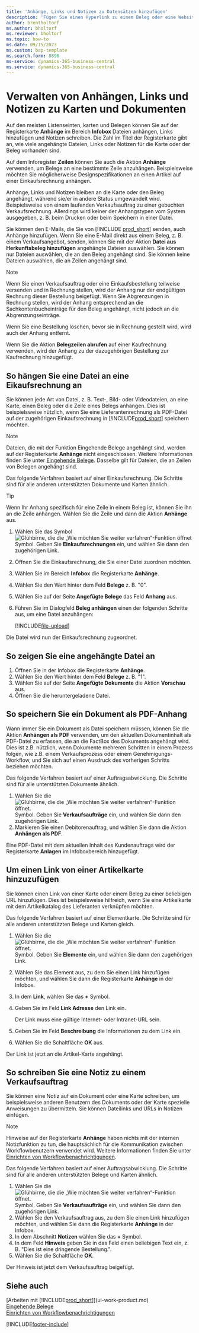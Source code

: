 ```yaml
---
title: 'Anhänge, Links und Notizen zu Datensätzen hinzufügen'
description: 'Fügen Sie einen Hyperlink zu einem Beleg oder eine Website zu einem bestimmten Datensatz hinzu, z. B. zu einem Debitor oder einem Dokument.'
author: brentholtorf
ms.author: bholtorf
ms.reviewer: bholtorf
ms.topic: how-to
ms.date: 09/15/2023
ms.custom: bap-template
ms.search.form: 8896
ms-service: dynamics-365-business-central
ms.service: dynamics-365-business-central
---
```

# <a name="manage-attachments-links-and-notes-on-cards-and-documents"></a>Verwalten von Anhängen, Links und Notizen zu Karten und Dokumenten

Auf den meisten Listenseinten, karten und Belegen können Sie auf der Registerkarte **Anhänge** im Bereich **Infobox** Dateien anhängen, Links hinzufügen und Notizen schreiben. Die Zahl im Titel der Registerkarte gibt an, wie viele angehängte Dateien, Links oder Notizen für die Karte oder der Beleg vorhanden sind.

Auf dem Inforegister **Zeilen** können Sie auch die Aktion **Anhänge** verwenden, um Belege an eine bestimmte Zeile anzuhängen. Beispielsweise möchten Sie möglicherweise Designspezifikationen an einen Artikel auf einer Einkaufsrechnung anhängen.

Anhänge, Links und Notizen bleiben an die Karte oder den Beleg angehängt, während sie/er in andere Status umgewandelt wird. Beispielsweise von einem laufenden Verkaufsauftrag zu einer gebuchten Verkaufsrechnung. Allerdings wird keiner der Anhangstypen vom System ausgegeben, z. B. beim Drucken oder beim Speichern in einer Datei.

Sie können den E-Mails, die Sie von [!INCLUDE [prod_short](includes/prod_short.md)] senden, auch Anhänge hinzufügen. Wenn Sie eine E-Mail direkt aus einem Beleg, z. B. einem Verkaufsangebot, senden, können Sie mit der Aktion **Datei aus Herkunftsbeleg hinzufügen** angehängte Dateien auswählen. Sie können nur Dateien auswählen, die an den Beleg angehängt sind. Sie können keine Dateien auswählen, die an Zeilen angehängt sind.

> [!NOTE]
> Wenn Sie einen Verkaufsauftrag oder eine Einkaufsbestellung teilweise versenden und in Rechnung stellen, wird der Anhang nur der endgültigen Rechnung dieser Bestellung beigefügt. Wenn Sie Abgrenzungen in Rechnung stellen, wird der Anhang entsprechend an die Sachkontenbucheinträge für den Beleg angehängt, nicht jedoch an die Abgrenzungseinträge.
>
> Wenn Sie eine Bestellung löschen, bevor sie in Rechnung gestellt wird, wird auch der Anhang entfernt.
>
> Wenn Sie die Aktion **Belegzeilen abrufen** auf einer Kaufrechnung verwenden, wird der Anhang zu der dazugehörigen Bestellung zur Kaufrechnung hinzugefügt.

## <a name="to-attach-a-file-to-a-purchase-invoice"></a>So hängen Sie eine Datei an eine Eikaufsrechnung an

Sie können jede Art von Datei, z. B. Text-, Bild- oder Videodateien, an eine Karte, einen Beleg oder die Zeile eines Belegs anhängen. Dies ist beispielsweise nützlich, wenn Sie eine Lieferantenrechnung als PDF-Datei auf der zugehörigen Einkaufsrechnung in [!INCLUDE[prod_short](includes/prod_short.md)] speichern möchten.

> [!NOTE]
> Dateien, die mit der Funktion Eingehende Belege angehängt sind, werden auf der Registerkarte **Anhänge** nicht eingeschlossen. Weitere Informationen finden Sie unter [Eingehende Belege](across-income-documents.md). Dasselbe gilt für Dateien, die an Zeilen von Belegen angehängt sind.

Das folgende Verfahren basiert auf einer Einkaufsrechnung. Die Schritte sind für alle anderen unterstützten Dokumente und Karten ähnlich.

> [!TIP]
> Wenn Ihr Anhang spezifisch für eine Zeile in einem Beleg ist, können Sie ihn an die Zeile anhängen. Wählen Sie die Zeile und dann die Aktion **Anhänge** aus.

1. Wählen Sie das Symbol ![Glühbirne, die die „Wie möchten Sie weiter verfahren“-Funktion öffnet](media/ui-search/search_small.png "Was möchten Sie tun?") Symbol. Geben Sie **Einkaufsrechnungen** ein, und wählen Sie dann den zugehörigen Link.
2. Öffnen Sie die Einkaufsrechnung, die Sie einer Datei zuordnen möchten.
3. Wählen Sie im Bereich **Infobox** die Registerkarte **Anhänge**.
4. Wählen Sie den Wert hinter dem Feld **Belege** z. B. "0".
5. Wählen Sie auf der Seite **Angefügte Belege** das Feld **Anhang** aus.
6. Führen Sie im Dialogfeld **Beleg anhängen** einen der folgenden Schritte aus, um eine Datei anzuhängen:

   [!INCLUDE[file-upload](includes/file-upload.md)]

Die Datei wird nun der Einkaufsrechnung zugeordnet.

## <a name="to-view-an-attached-file"></a>So zeigen Sie eine angehängte Datei an

1. Öffnen Sie in der Infobox die Registerkarte **Anhänge**.
2. Wählen Sie den Wert hinter dem Feld **Belege** z. B. "1".
3. Wählen Sie auf der Seite **Angefügte Dokumente** die Aktion **Vorschau** aus.
4. Öffnen Sie die heruntergeladene Datei.

## <a name="to-save-a-document-as-a-pdf-attachment"></a>So speichern Sie ein Dokument als PDF-Anhang

Wann immer Sie ein Dokument als Datei speichern müssen, können Sie die Aktion **Anhängen als PDF** verwenden, um den aktuellen Dokumentinhalt als PDF-Datei zu erfassen, die an die FactBox des Dokuments angehängt wird. Dies ist z.B. nützlich, wenn Dokumente mehreren Schritten in einem Prozess folgen, wie z.B. einem Verkaufsprozess oder einem Genehmigungs-Workflow, und Sie sich auf einen Ausdruck des vorherigen Schritts beziehen möchten.

Das folgende Verfahren basiert auf einer Auftragsabwicklung. Die Schritte sind für alle unterstützten Dokumente ähnlich.

1. Wählen Sie die ![Glühbirne, die die „Wie möchten Sie weiter verfahren“-Funktion öffnet.](media/ui-search/search_small.png "Was möchten Sie tun?") Symbol. Geben Sie **Verkaufsaufträge** ein, und wählen Sie dann den zugehörigen Link.
2. Markieren Sie einen Debitorenauftrag, und wählen Sie dann die Aktion **Anhängen als PDF**.

Eine PDF-Datei mit dem aktuellen Inhalt des Kundenauftrags wird der Registerkarte **Anlagen** im Infoboxbereich hinzugefügt.

## <a name="to-add-a-link-from-an-item-card"></a>Um einen Link von einer Artikelkarte hinzuzufügen

Sie können einen Link von einer Karte oder einem Beleg zu einer beliebigen URL hinzufügen. Dies ist beispielsweise hilfreich, wenn Sie eine Artikelkarte mit dem Artikelkatalog des Lieferanten verknüpfen möchten.

Das folgende Verfahren basiert auf einer Elementkarte. Die Schritte sind für alle anderen unterstützten Belege und Karten gleich.

1. Wählen Sie die ![Glühbirne, die die „Wie möchten Sie weiter verfahren“-Funktion öffnet.](media/ui-search/search_small.png "Was möchten Sie tun?") Symbol. Geben Sie **Elemente** ein, und wählen Sie dann den zugehörigen Link.
2. Wählen Sie das Element aus, zu dem Sie einen Link hinzufügen möchten, und wählen Sie dann die Registerkarte **Anhänge** in der Infobox.
3. In dem **Link**, wählen Sie das **+** Symbol.
4. Geben Sie im Feld **Link Adresse** den Link ein.

    Der Link muss eine gültige Internet- oder Intranet-URL sein.

5. Geben Sie im Feld **Beschreibung** die Informationen zu dem Link ein.  
6. Wählen Sie die Schaltfläche **OK** aus.

Der Link ist jetzt an die Artikel-Karte angehängt.  

## <a name="to-write-a-note-on-a-sales-order"></a>So schreiben Sie eine Notiz zu einem Verkaufsauftrag

Sie können eine Notiz auf ein Dokument oder eine Karte schreiben, um beispielsweise anderen Benutzern des Dokuments oder der Karte spezielle Anweisungen zu übermitteln. Sie können Dateilinks und URLs in Notizen einfügen.

> [!NOTE]
> Hinweise auf der Registerkarte **Anhänge** haben nichts mit der internen Notizfunktion zu tun, die hauptsächlich für die Kommunikation zwischen Workflowbenutzern verwendet wird. Weitere Informationen finden Sie unter [Einrichten von Workflowbenachrichtigungen](across-setting-up-workflow-notifications.md).

Das folgende Verfahren basiert auf einer Auftragsabwicklung. Die Schritte sind für alle anderen unterstützten Belege und Karten ähnlich.

1. Wählen Sie die ![Glühbirne, die die „Wie möchten Sie weiter verfahren“-Funktion öffnet.](media/ui-search/search_small.png "Was möchten Sie tun?") Symbol. Geben Sie **Verkaufsaufträge** ein, und wählen Sie dann den zugehörigen Link.
2. Wählen Sie den Verkaufsauftrag aus, zu dem Sie einen Link hinzufügen möchten, und wählen Sie dann die Registerkarte **Anhänge** in der Infobox.
3. In dem Abschnitt **Notizen** wählen Sie das **+** Symbol.
4. In dem Feld **Hinweis** geben Sie in das Feld einen beliebigen Text ein, z. B. "Dies ist eine dringende Bestellung.".
5. Wählen Sie die Schaltfläche **OK**.

Der Hinweis ist jetzt dem Verkaufsauftrag beigefügt.

## <a name="see-also"></a>Siehe auch
[Arbeiten mit [!INCLUDE[prod_short](includes/prod_short.md)]](ui-work-product.md)  
[Eingehende Belege](across-income-documents.md)  
[Einrichten von Workflowbenachrichtigungen](across-setting-up-workflow-notifications.md)  


[!INCLUDE[footer-include](includes/footer-banner.md)]
